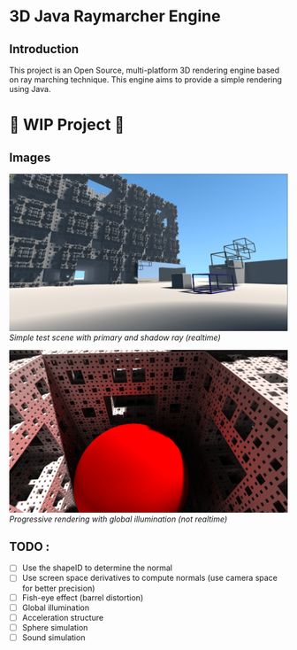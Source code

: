 # 3D Java Raymarcher Engine

## Introduction

This project is an Open Source, multi-platform 3D rendering engine based on ray marching technique. This engine aims
to provide a simple rendering using Java.

# :construction_worker: WIP Project :construction_worker:

## Images 

![alt text](img/raymarch0.jpg)
*Simple test scene with primary and shadow ray (realtime)*

![alt text](img/raymarch8.png)
*Progressive rendering with global illumination (not realtime)*

## TODO :

- [ ] Use the shapeID to determine the normal
- [ ] Use screen space derivatives to compute normals (use camera space for better precision)
- [ ] Fish-eye effect (barrel distortion)
- [ ] Global illumination
- [ ] Acceleration structure
- [ ] Sphere simulation
- [ ] Sound simulation